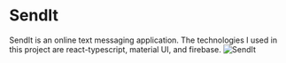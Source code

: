 # SendIt
SendIt is an online text messaging application. The technologies I used in this project are react-typescript, material UI, and firebase. 
![SendIt](/Images/readme_demo_pic.png)